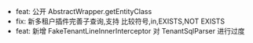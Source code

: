 - feat: 公开 AbstractWrapper.getEntityClass
- fix: 新多租户插件完善子查询,支持 比较符号,in,EXISTS,NOT EXISTS
- feat: 新增 FakeTenantLineInnerInterceptor 对 TenantSqlParser 进行过度

